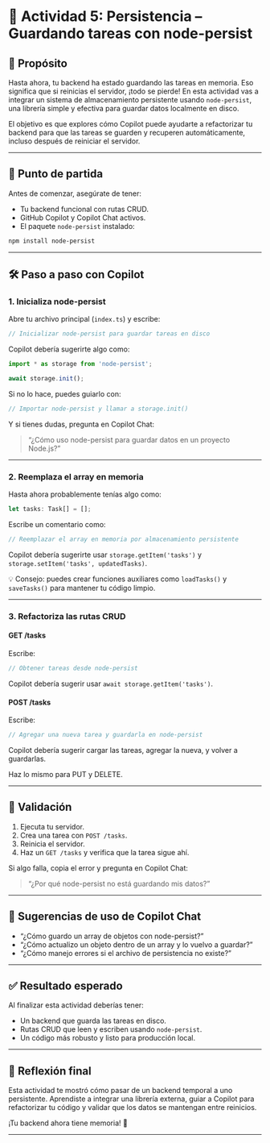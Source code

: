 # 💾 Actividad 5: Persistencia – Guardando tareas con node-persist

## 🎯 Propósito

Hasta ahora, tu backend ha estado guardando las tareas en memoria. Eso significa que si reinicias el servidor, ¡todo se pierde! En esta actividad vas a integrar un sistema de almacenamiento persistente usando `node-persist`, una librería simple y efectiva para guardar datos localmente en disco.

El objetivo es que explores cómo Copilot puede ayudarte a refactorizar tu backend para que las tareas se guarden y recuperen automáticamente, incluso después de reiniciar el servidor.

---

## 🧱 Punto de partida

Antes de comenzar, asegúrate de tener:

- Tu backend funcional con rutas CRUD.
- GitHub Copilot y Copilot Chat activos.
- El paquete `node-persist` instalado:

```bash
npm install node-persist
```

---

## 🛠️ Paso a paso con Copilot

### 1. Inicializa node-persist

Abre tu archivo principal (`index.ts`) y escribe:

```ts
// Inicializar node-persist para guardar tareas en disco
```

Copilot debería sugerirte algo como:

```ts
import * as storage from 'node-persist';

await storage.init();
```

Si no lo hace, puedes guiarlo con:

```ts
// Importar node-persist y llamar a storage.init()
```

Y si tienes dudas, pregunta en Copilot Chat:

> “¿Cómo uso node-persist para guardar datos en un proyecto Node.js?”

---

### 2. Reemplaza el array en memoria

Hasta ahora probablemente tenías algo como:

```ts
let tasks: Task[] = [];
```

Escribe un comentario como:

```ts
// Reemplazar el array en memoria por almacenamiento persistente
```

Copilot debería sugerirte usar `storage.getItem('tasks')` y `storage.setItem('tasks', updatedTasks)`.

💡 Consejo: puedes crear funciones auxiliares como `loadTasks()` y `saveTasks()` para mantener tu código limpio.

---

### 3. Refactoriza las rutas CRUD

#### GET /tasks

Escribe:

```ts
// Obtener tareas desde node-persist
```

Copilot debería sugerir usar `await storage.getItem('tasks')`.

#### POST /tasks

Escribe:

```ts
// Agregar una nueva tarea y guardarla en node-persist
```

Copilot debería sugerir cargar las tareas, agregar la nueva, y volver a guardarlas.

Haz lo mismo para PUT y DELETE.

---

## 🧪 Validación

1. Ejecuta tu servidor.
2. Crea una tarea con `POST /tasks`.
3. Reinicia el servidor.
4. Haz un `GET /tasks` y verifica que la tarea sigue ahí.

Si algo falla, copia el error y pregunta en Copilot Chat:

> “¿Por qué node-persist no está guardando mis datos?”

---

## 💬 Sugerencias de uso de Copilot Chat

- “¿Cómo guardo un array de objetos con node-persist?”
- “¿Cómo actualizo un objeto dentro de un array y lo vuelvo a guardar?”
- “¿Cómo manejo errores si el archivo de persistencia no existe?”

---

## ✅ Resultado esperado

Al finalizar esta actividad deberías tener:

- Un backend que guarda las tareas en disco.
- Rutas CRUD que leen y escriben usando `node-persist`.
- Un código más robusto y listo para producción local.

---

## 🚀 Reflexión final

Esta actividad te mostró cómo pasar de un backend temporal a uno persistente. Aprendiste a integrar una librería externa, guiar a Copilot para refactorizar tu código y validar que los datos se mantengan entre reinicios.

¡Tu backend ahora tiene memoria! 🧠

---